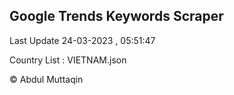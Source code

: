 

## Google Trends Keywords Scraper 
 
Last Update 24-03-2023 , 05:51:47

Country List :
VIETNAM.json



© Abdul Muttaqin 
